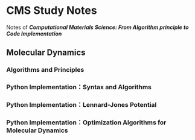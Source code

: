 # CMS Study Notes
Notes of ***Computational Materials Science: From Algorithm principle to Code Implementation***

## Molecular Dynamics

### Algorithms and Principles

### Python Implementation：Syntax and Algorithms

### Python Implementation：Lennard-Jones Potential

### Python Implementation：Optimization Algorithms for Molecular Dynamics
